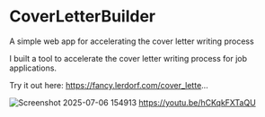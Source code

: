 # CoverLetterBuilder
A simple web app for accelerating the cover letter writing process

I built a tool to accelerate the cover letter writing process for job applications. 

Try it out here: https://fancy.lerdorf.com/cover_lette...

![Screenshot 2025-07-06 154913](https://github.com/user-attachments/assets/817f895d-2a32-4a5e-8bc5-d0b102dd4d50)
https://youtu.be/hCKqkFXTaQU
